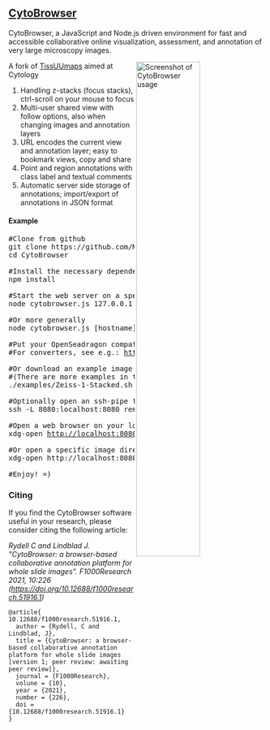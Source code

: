 ## [CytoBrowser](https://mida-group.github.io/CytoBrowser/)
CytoBrowser, a JavaScript and Node.js driven environment for fast and accessible collaborative online visualization, assessment, and annotation of very large microscopy images.

<img alt="Screenshot of CytoBrowser usage" title="Example view of CytoBrowser usages" align="right" width="50%" src="../../blob/gh-pages/media/CytoBrowser_example_view.jpg">

A fork of [TissUUmaps](https://github.com/wahlby-lab/TissUUmaps) aimed at Cytology

1. Handling z-stacks (focus stacks), ctrl-scroll on your mouse to focus
2. Multi-user shared view with follow options, also when changing images and annotation layers
3. URL encodes the current view and annotation layer; easy to bookmark views, copy and share
4. Point and region annotations with class label and textual comments
5. Automatic server side storage of annotations; import/export of annotations in JSON format


#### Example
<pre>
#Clone from github
git clone https://github.com/MIDA-group/CytoBrowser.git
cd CytoBrowser

#Install the necessary dependencies
npm install

#Start the web server on a specified host
node cytobrowser.js 127.0.0.1 8080

#Or more generally
node cytobrowser.js [hostname] [port]

#Put your OpenSeadragon compatible images in the 'data/' directory
#For converters, see e.g.: <a href="http://openseadragon.github.io/examples/creating-zooming-images/">http://openseadragon.github.io/examples/creating-zooming-images/</a>

#Or download an example image and convert it to Deep Zoom Image (dzi) format
#(There are more examples in the '<a href="https://github.com/MIDA-group/CytoBrowser/tree/master/examples">examples/</a>' directory)
./examples/Zeiss-1-Stacked.sh  #This requires bftools and libvips

#Optionally open an ssh-pipe from your local machine to the web server
ssh -L 8080:localhost:8080 remote.host

#Open a web browser on your local machine, load an image and start annotating
xdg-open <a href="http://localhost:8080">http://localhost:8080</a>

#Or open a specific image directly
xdg-open http://localhost:8080/?image=image_name

#Enjoy! =)
</pre>

### Citing
If you find the CytoBrowser software useful in your research, please consider citing the following article:

*Rydell C and Lindblad J. "CytoBrowser: a browser-based collaborative annotation platform for whole slide images". 
F1000Research 2021, 10:226 (https://doi.org/10.12688/f1000research.51916.1)*
```
@article{ 10.12688/f1000research.51916.1,
  author = {Rydell, C and Lindblad, J},
  title = {CytoBrowser: a browser-based collaborative annotation platform for whole slide images [version 1; peer review: awaiting peer review]},
  journal = {F1000Research},
  volune = {10},
  year = {2021},
  number = {226},
  doi = {10.12688/f1000research.51916.1}
}
```
